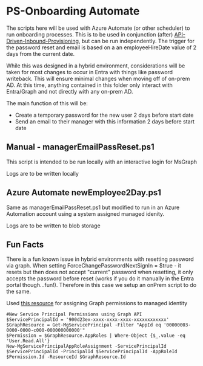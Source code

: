 # PS-Onboarding Automate

The scripts here will be used with Azure Automate (or other scheduler) to run onboarding processes. This is to be used in conjunction (after) [API-Driven-Inbound-Provisioning](../PS-API-Inbound-Provisioning/), but can be run independently. The trigger for the password reset and email is based on a an employeeHireDate value of 2 days from the current date.

While this was designed in a hybrid environment, considerations will be taken for most changes to occur in Entra with things like password writeback. This will ensure minimal changes when moving off of on-prem AD. At this time, anything contained in this folder only interact with Entra/Graph and not directly with any on-prem AD. 

The main function of this will be:
- Create a temporary password for the new user 2 days before start date 
- Send an email to their manager with this information 2 days before start date 

## Manual - managerEmailPassReset.ps1

This script is intended to be run locally with an interactive login for MsGraph

Logs are to be written locally

## Azure Automate newEmployee2Day.ps1

Same as managerEmailPassReset.ps1 but modified to run in an Azure Automation account using a system assigned managed idenity.

Logs are to be written to blob storage

## Fun Facts 

There is a fun known issue in hybrid environments with resetting password via graph. When setting ForceChangePasswordNextSignIn = $true - it resets but then does not accept "current" password when resetting, it only accepts the password before reset (works if you do it manually in the Entra portal though...fun!).  Therefore in this case we setup an onPrem script to do the same. 

Used [this resource](https://thesysadminchannel.com/graph-api-using-a-managed-identity-in-an-automation-runbook/) for assigning Graph permissions to managed identity

```
#New Service Principal Permissions using Graph API
$ServicePrincipalId = '900d23ex-xxxx-xxxx-xxxx-xxxxxxxxxxxx'
$GraphResource = Get-MgServicePrincipal -Filter "AppId eq '00000003-0000-0000-c000-000000000000'"
$Permission = $GraphResource.AppRoles | Where-Object {$_.value -eq 'User.Read.All'}
New-MgServicePrincipalAppRoleAssignment -ServicePrincipalId $ServicePrincipalId -PrincipalId $ServicePrincipalId -AppRoleId $Permission.Id -ResourceId $GraphResource.Id
```